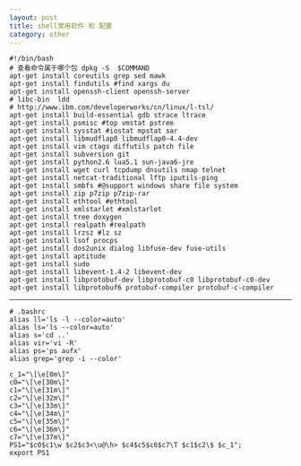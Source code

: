 ```yaml
---
layout: post
title: shell常用软件 和 配置
category: other
---
```

	
	#!/bin/bash
	# 查看命令属于哪个包 dpkg -S  $COMMAND
	apt-get install coreutils grep sed mawk
	apt-get install findutils #find xargs du
	apt-get install openssh-client openssh-server
	# libc-bin  ldd
	# http://www.ibm.com/developerworks/cn/linux/l-tsl/
	apt-get install build-essential gdb strace ltrace 
	apt-get install psmisc #top vmstat pstree
	apt-get install sysstat #iostat mpstat sar 
	apt-get install libmudflap0 libmudflap0-4.4-dev
	apt-get install vim ctags diffutils patch file
	apt-get install subversion git
	apt-get install python2.6 lua5.1 sun-java6-jre
	apt-get install wget curl tcpdump dnsutils nmap telnet
	apt-get install netcat-traditional lftp iputils-ping
	apt-get install smbfs #@support windows share file system
	apt-get install zip p7zip p7zip-rar
	apt-get install ethtool #ethtool
	apt-get install xmlstarlet #xmlstarlet
	apt-get install tree doxygen
	apt-get install realpath #realpath
	apt-get install lrzsz #lz sz
	apt-get install lsof procps
	apt-get install dos2unix dialog libfuse-dev fuse-utils
	apt-get install aptitude
	apt-get install sudo
	apt-get install libevent-1.4-2 libevent-dev
	apt-get install libprotobuf-dev libprotobuf-c0 libprotobuf-c0-dev 
	apt-get install libprotobuf6 protobuf-compiler protobuf-c-compiler
	
---
	
	# .bashrc
	alias ll='ls -l --color=auto'
	alias ls='ls --color=auto'
	alias s='cd ..'
	alias vir='vi -R'
	alias ps='ps aufx'
	alias grep='grep -i --color'

	c_1="\[\e[0m\]"
	c0="\[\e[30m\]"
	c1="\[\e[31m\]"
	c2="\[\e[32m\]"
	c3="\[\e[33m\]"
	c4="\[\e[34m\]"
	c5="\[\e[35m\]"
	c6="\[\e[36m\]"
	c7="\[\e[37m\]"
	PS1="$c0$c1\w $c2$c3<\u@\h> $c4$c5$c6$c7\T $c1$c2\$ $c_1";
	export PS1
